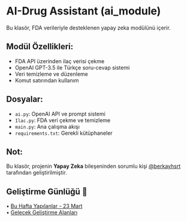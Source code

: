 # AI-Drug Assistant (ai_module)

Bu klasör, FDA verileriyle desteklenen yapay zeka modülünü içerir.

## Modül Özellikleri:
- FDA API üzerinden ilaç verisi çekme
- OpenAI GPT-3.5 ile Türkçe soru-cevap sistemi
- Veri temizleme ve düzenleme
- Komut satırından kullanım

## Dosyalar:
- `ai.py`: OpenAI API ve prompt sistemi
- `Ilac.py`: FDA veri çekme ve temizleme
- `main.py`: Ana çalışma akışı
- `requirements.txt`: Gerekli kütüphaneler

## Not:
Bu klasör, projenin **Yapay Zeka** bileşeninden sorumlu kişi [@berkayhsrt](https://github.com/berkay123001) tarafından geliştirilmiştir.

## Geliştirme Günlüğü 📓

• [Bu Hafta Yapılanlar - 23 Mart](devlogs/BuHaftaYapılanlar_23Mart.txt)  
• [Gelecek Geliştirme Alanları](devlogs/GelecekGelistirmeAlanlari.txt)

